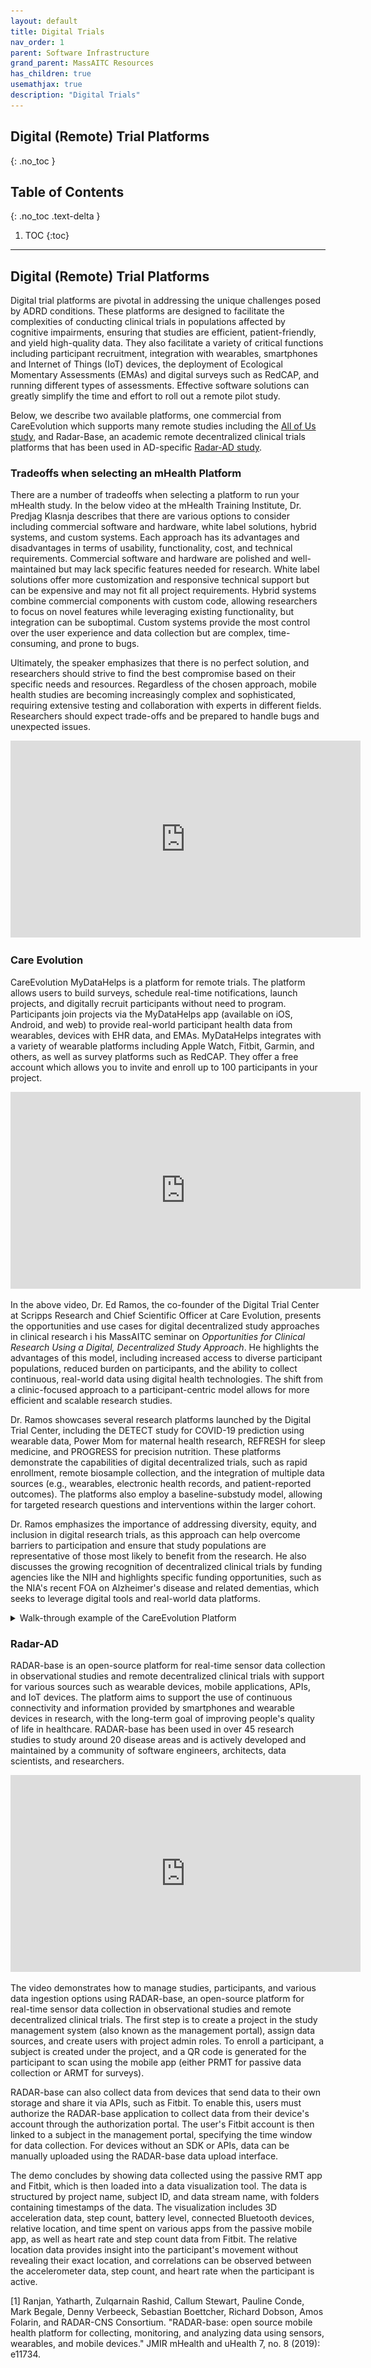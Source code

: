 ```yaml
---
layout: default
title: Digital Trials
nav_order: 1
parent: Software Infrastructure
grand_parent: MassAITC Resources
has_children: true
usemathjax: true
description: "Digital Trials"
---
```

## Digital (Remote) Trial Platforms
{: .no_toc }

## Table of Contents
{: .no_toc .text-delta }

1. TOC
{:toc}
---

## Digital (Remote) Trial Platforms 

Digital trial platforms are pivotal in addressing the unique challenges posed by ADRD conditions. These platforms are designed to facilitate the complexities of conducting clinical trials in populations affected by cognitive impairments, ensuring that studies are efficient, patient-friendly, and yield high-quality data.  They also facilitate a variety of critical functions including participant recruitment, integration with wearables, smartphones and Internet of Things (IoT) devices, the deployment of Ecological Momentary Assessments (EMAs) and digital surveys such as RedCAP, and running different types of assessments. Effective software solutions can greatly simplify the time and effort to roll out a remote pilot study.

Below, we describe two available platforms, one commercial from CareEvolution which supports many remote studies including the [All of Us study](https://careevolution.com/case-studies/facilitating-precision-medicine-research-through-the-all-of-us-research-program/), and Radar-Base, an academic remote decentralized clinical trials platforms that has been used in AD-specific [Radar-AD study](https://www.radar-ad.org/).

### Tradeoffs when selecting an mHealth Platform 

There are a number of tradeoffs when selecting a platform to run your mHealth study. In the below video at the mHealth Training Institute, Dr. Predjag Klasnja describes that there are various options to consider including commercial software and hardware, white label solutions, hybrid systems, and custom systems. Each approach has its advantages and disadvantages in terms of usability, functionality, cost, and technical requirements. Commercial software and hardware are polished and well-maintained but may lack specific features needed for research. White label solutions offer more customization and responsive technical support but can be expensive and may not fit all project requirements. Hybrid systems combine commercial components with custom code, allowing researchers to focus on novel features while leveraging existing functionality, but integration can be suboptimal. Custom systems provide the most control over the user experience and data collection but are complex, time-consuming, and prone to bugs. 

Ultimately, the speaker emphasizes that there is no perfect solution, and researchers should strive to find the best compromise based on their specific needs and resources. Regardless of the chosen approach, mobile health studies are becoming increasingly complex and sophisticated, requiring extensive testing and collaboration with experts in different fields. Researchers should expect trade-offs and be prepared to handle bugs and unexpected issues.

<iframe width="560" height="315" src="https://www.youtube.com/embed/xdmH4UaOBUA?si=uNgYSEZW9wVgOC0V" title="YouTube video player" frameborder="0" allow="accelerometer; autoplay; clipboard-write; encrypted-media; gyroscope; picture-in-picture; web-share" referrerpolicy="strict-origin-when-cross-origin" allowfullscreen></iframe>

### Care Evolution

CareEvolution MyDataHelps is a platform for remote trials. The platform allows users to build surveys, schedule real-time notifications, launch projects, and digitally recruit participants without need to program. Participants join projects via the MyDataHelps app (available on iOS, Android, and web) to provide real-world participant health data from wearables, devices with EHR data, and EMAs. MyDataHelps integrates with a variety of wearable platforms including Apple Watch, Fitbit, Garmin, and others, as well as survey platforms such as RedCAP. They offer a free  account which allows you to invite and enroll up to 100 participants in your project. 

<iframe width="560" height="315" src="https://www.youtube.com/embed/FXBL5xMj9ig?si=p6blVDPtcrKPLoVk" title="YouTube video player" frameborder="0" allow="accelerometer; autoplay; clipboard-write; encrypted-media; gyroscope; picture-in-picture" allowfullscreen></iframe>

In the above video, Dr. Ed Ramos, the co-founder of the Digital Trial Center at Scripps Research and Chief Scientific Officer at Care Evolution, presents the opportunities and use cases for digital decentralized study approaches in clinical research i his MassAITC seminar on *Opportunities for Clinical Research Using a Digital, Decentralized Study Approach*. He highlights the advantages of this model, including increased access to diverse participant populations, reduced burden on participants, and the ability to collect continuous, real-world data using digital health technologies. The shift from a clinic-focused approach to a participant-centric model allows for more efficient and scalable research studies.

Dr. Ramos showcases several research platforms launched by the Digital Trial Center, including the DETECT study for COVID-19 prediction using wearable data, Power Mom for maternal health research, REFRESH for sleep medicine, and PROGRESS for precision nutrition. These platforms demonstrate the capabilities of digital decentralized trials, such as rapid enrollment, remote biosample collection, and the integration of multiple data sources (e.g., wearables, electronic health records, and patient-reported outcomes). The platforms also employ a baseline-substudy model, allowing for targeted research questions and interventions within the larger cohort.

Dr. Ramos emphasizes the importance of addressing diversity, equity, and inclusion in digital research trials, as this approach can help overcome barriers to participation and ensure that study populations are representative of those most likely to benefit from the research. He also discusses the growing recognition of decentralized clinical trials by funding agencies like the NIH and highlights specific funding opportunities, such as the NIA's recent FOA on Alzheimer's disease and related dementias, which seeks to leverage digital tools and real-world data platforms.

<!---

<p float="left">
<img src="images/sleep-study-enrolment-settings.png" height="100" />
<img src="images/app-memory-test.png" height="100" />
<img src="images/app-tests.png" height="100" />
</p>

<img src="images/apple-healthkit.png" width="30%" />
<img src="images/create-workspace.png" width="30%" />
<img src="images/designer.png" width="30%" />

<img src="images/healthkit-fitbit.png" width="30%" />
<img src="images/mydatahelps-app.png" width="30%" />
<img src="images/overview.png" width="30%" />

<img src="images/sensor-ehr-settings.png" width="30%" />
<img src="images/sensor-settings.png" width="30%" />
<img src="images/sleep-study-dashboard.png" width="30%" />

-->

<details markdown="block">
<summary>Walk-through example of the CareEvolution Platform</summary>

Here is a walk-through example of the CareEvolution Platform. 

1. **Recruitment & eConsent:**
![image](images/mydatahelps-app.png){: style="float: left"}
    - To start, register your account [here](https://designer.mydatahelps.org/StudyRegistration/DeveloperRegistration).
    - **Creating and Joining Workspaces:** To create projects, surveys, and recruitment notifications, you may want to create a workspace or join another that is accessible by registered users. A single user can be given access to multiple workspaces and can switch between them after logging in. More information can be found [here](https://support.mydatahelps.org/hc/en-us/articles/360022092813-Creating-and-Joining-Workspaces).
    - **Creating or Importing Surveys:** With MyDataHelps Designer's visual survey builder, you can create a variety of surveys, such as electronic patient-reported outcomes (ePROs), clinician-reported outcomes (ClinROs), and use ResearchKit Active Tasks to collect data from their phone's sensors. Learn how to build rich surveys [here](https://support.mydatahelps.org/hc/en-us/articles/360022100733-Creating-or-Importing-Surveys).
    - **Setting Up a Project:** A project lets you invite participants, schedule the delivery of surveys to them, and report data collected in the surveys. First, you create an organization, you will also be prompted to name the first project. Upon creation, you will be taken to the project dashboard, where you can navigate to various project settings, try out your project, or add participants and segments.
    - **Enrolling Participants:** The project dashboard displays various enrollment methods based on which platforms are enabled for enrollment. You can refer to the Enrollment Overview for information on the different enrollment methods and how to enable them. From the Participants tab, you can manage participants in the project. You can issue invitations, see who's completed enrollment, and view a summary of project participation.
    - **Gathering and Exporting Data:** Participants you've invited to your project use the MyDataHelps app to join the project, answer surveys, and share their sensor data.

2. **Sensor and EHR Data Collection:** MyDataHelps allows you to collect EHR data and sensor data collected from various health monitoring devices etc.
    - **Electronic Health Record (EHR) Data:** When creating a project, your team has the option to collect electronic health records (EHR) from participants. EHR data collection is only possible from providers who support FHIR connectivity standards. 

3.  **Sharing EHR Data from MyDataHelps:** When participants enroll in a project that has EHR data collection enabled, they will be prompted to enable the sharing of their health records. A participant just needs to click the prompt and follow the on-screen steps to connect their records to MyDataHelps.

4.  **Enabling Sensor Data Collection:** MyDataHelps integrates with several major data services—including Apple Health, Google Fit, and Fitbit—to collect sensor data from wearables and mobile apps. It also allows you to collect Geographic sensor data, including weather and air quality, from other third-party services. Many of these services have dozens of sensor data types available, including steps and activity, nutrition and weight, heart rate and other vital signs, health records. Any sensor data you collect will be included in your project's data exports.

5. **Limitations:** There are a few limitations in sensor data collection. The project settings specify which data services and sensor data types you have requested from each participant. The actual data collected will depend on several factors, including device capabilities, permissions, and participant demographics.

6.  **Viewing Sensor Data:** Once you've set up sensor data collection for your project, sensor data will be included in the data exports. Selected sensor data is also available through the participant viewer. This can help you be sure that data is being collected, or help you investigate if a participant experiences issues with reporting their data. Additionally, HealthKit data can be viewed as "Summary Data" (default) or "Raw Data" (helpful for looking at specific JSON datapoint information). 

7.  **Sharing Sensor Data from MyDataHelps:** MyDataHelps can collect certain sensor data from a participant's device, provided that the project has enabled sensor data collection.

</details>


### Radar-AD

RADAR-base is an open-source platform for real-time sensor data collection in observational studies and remote decentralized clinical trials with support for various sources such as wearable devices, mobile applications, APIs, and IoT devices. The platform aims to support the use of continuous connectivity and information provided by smartphones and wearable devices in research, with the long-term goal of improving people's quality of life in healthcare. RADAR-base has been used in over 45 research studies to study around 20 disease areas and is actively developed and maintained by a community of software engineers, architects, data scientists, and researchers.

<iframe width="560" height="315" src="https://www.youtube.com/embed/BRdDmd47u6U?si=UQV910C3UOonE_i9" title="YouTube video player" frameborder="0" allow="accelerometer; autoplay; clipboard-write; encrypted-media; gyroscope; picture-in-picture; web-share" referrerpolicy="strict-origin-when-cross-origin" allowfullscreen></iframe>

The video demonstrates how to manage studies, participants, and various data ingestion options using RADAR-base, an open-source platform for real-time sensor data collection in observational studies and remote decentralized clinical trials. The first step is to create a project in the study management system (also known as the management portal), assign data sources, and create users with project admin roles. To enroll a participant, a subject is created under the project, and a QR code is generated for the participant to scan using the mobile app (either PRMT for passive data collection or ARMT for surveys).

RADAR-base can also collect data from devices that send data to their own storage and share it via APIs, such as Fitbit. To enable this, users must authorize the RADAR-base application to collect data from their device's account through the authorization portal. The user's Fitbit account is then linked to a subject in the management portal, specifying the time window for data collection. For devices without an SDK or APIs, data can be manually uploaded using the RADAR-base data upload interface.

The demo concludes by showing data collected using the passive RMT app and Fitbit, which is then loaded into a data visualization tool. The data is structured by project name, subject ID, and data stream name, with folders containing timestamps of the data. The visualization includes 3D acceleration data, step count, battery level, connected Bluetooth devices, relative location, and time spent on various apps from the passive mobile app, as well as heart rate and step count data from Fitbit. The relative location data provides insight into the participant's movement without revealing their exact location, and correlations can be observed between the accelerometer data, step count, and heart rate when the participant is active.

[1] Ranjan, Yatharth, Zulqarnain Rashid, Callum Stewart, Pauline Conde, Mark Begale, Denny Verbeeck, Sebastian Boettcher, Richard Dobson, Amos Folarin, and RADAR-CNS Consortium. "RADAR-base: open source mobile health platform for collecting, monitoring, and analyzing data using sensors, wearables, and mobile devices." JMIR mHealth and uHealth 7, no. 8 (2019): e11734.


